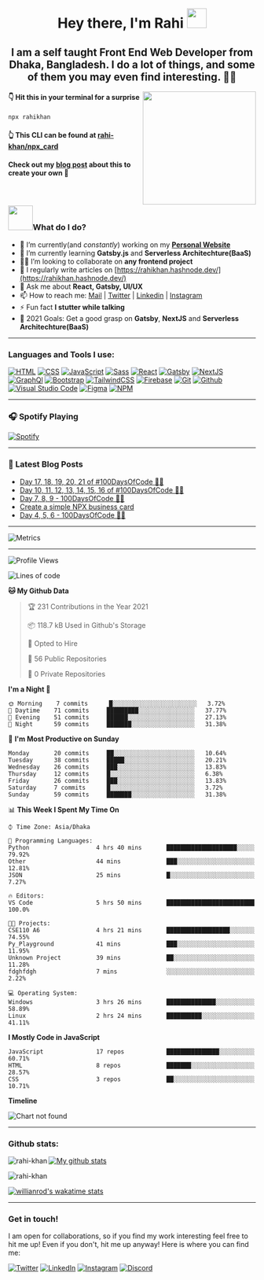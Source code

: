 <h1 align="center"> Hey there, I'm Rahi <img src="https://media.giphy.com/media/hvRJCLFzcasrR4ia7z/giphy.gif" width="40px"> </h1>

<h2 align="center"> I am a self taught <strong>Front End Web Developer</strong> from Dhaka, Bangladesh. I do a lot of things, and some of them you may even find interesting. 👨‍💻</h2>
<img align='right' src="https://media.giphy.com/media/M9gbBd9nbDrOTu1Mqx/giphy.gif" width="230">

#### 👇 Hit this in your terminal for a surprise

```bash
npx rahikhan
```
#### 👆 This CLI can be found at [rahi-khan/npx_card](https://github.com/rahi-khan/npx_card)
#### Check out my [blog post](https://rahikhan.hashnode.dev/create-a-simple-npx-business-card) about this to create your own 🤟

<br />

### <img src="https://camo.githubusercontent.com/be37cdc8f930300096c506ad4574eaae977c48fbb2705cfcb92f4eeab8282c7a/68747470733a2f2f6d656469612e67697068792e636f6d2f6d656469612f56674344417a634b767352364f4d307557672f67697068792e676966" width="50">What do I do?

-  🔭 I’m currently(and _constantly_) working on my [**Personal Website**](https://rahikhan.gtsb.io/)
-  🌱 I’m currently learning **Gatsby.js** and **Serverless Architechture(BaaS)**
-  👊🏼 I’m looking to collaborate on **any frontend project**
-  📝 I regularly write articles on [https://rahikhan.hashnode.dev/](https://rahikhan.hashnode.dev/)
-  💬 Ask me about **React, Gatsby, UI/UX**
-  📫 How to reach me: <a href="mailto:rahikhan360@gmail.com">Mail</a> | [Twitter](https://twitter.com/rahikhan_dev) | [Linkedin](https://www.linkedin.com/in/rahikhan/) | [Instagram](https://www.instagram.com/_rahikhan_)
-  ⚡ Fun fact **I stutter while talking**
-  🥅 2021 Goals: Get a good grasp on **Gatsby**, **NextJS** and **Serverless Architechture(BaaS)**

---

### Languages and Tools I use:

<p>

[<img alt="HTML" src="https://img.shields.io/badge/HTML-E34F26?logo=html5&logoColor=white&style=for-the-badge" />][html]
[<img alt="CSS" src="https://img.shields.io/badge/CSS-1572B6?logo=css3&logoColor=white&style=for-the-badge" />][css]
[<img alt="JavaScript" src="https://img.shields.io/badge/JavaScript-F7DF1E?logo=javascript&logoColor=white&style=for-the-badge" />][javascript]
[<img alt="Sass" src="https://img.shields.io/badge/Sass-CC6699?logo=sass&logoColor=white&style=for-the-badge" />][sass]
[<img alt="React" src="https://img.shields.io/badge/React-61DAFB?logo=react&logoColor=white&style=for-the-badge" />][react]
[<img alt="Gatsby" src="https://img.shields.io/badge/Gatsby-663399?logo=gatsby&logoColor=white&style=for-the-badge" />][gatsby]
[<img alt="NextJS" src="https://img.shields.io/badge/Next.js-000000?logo=next.js&logoColor=white&style=for-the-badge" />][nextjs]
[<img alt="GraphQl" src="https://img.shields.io/badge/GraphQL-E10098?logo=graphql&logoColor=white&style=for-the-badge" />][graphql]
[<img alt="Bootstrap" src="https://img.shields.io/badge/Bootstrap-7952B3?logo=bootstrap&logoColor=white&style=for-the-badge" />][bootstrap]
[<img alt="TailwindCSS" src="https://img.shields.io/badge/Tailwind%20CSS-38B2AC?logo=tailwind-css&logoColor=white&style=for-the-badge" />][tailwind]
[<img alt="Firebase" src="https://img.shields.io/badge/Firebase-FFCA28?logo=firebase&logoColor=white&style=for-the-badge" />][firebase]
[<img alt="Git" src="https://img.shields.io/badge/Git-F05032?logo=git&logoColor=white&style=for-the-badge" />][git]
[<img alt="Github" src="https://img.shields.io/badge/Github-181717?logo=github&logoColor=white&style=for-the-badge" />][github]
[<img alt="Visual Studio Code" src="https://img.shields.io/badge/Visual Studio Code-007ACC?logo=visual-studio-code&logoColor=white&style=for-the-badge" />][visual studio code]
[<img alt="Figma" src="https://img.shields.io/badge/Figma-F24E1E?logo=figma&logoColor=white&style=for-the-badge" />][figma]
[<img alt="NPM" src="https://img.shields.io/badge/NPM-CB3837?logo=npm&logoColor=white&style=for-the-badge" />][npm]

</p>

---

### 🎧 Spotify Playing 

[![Spotify](https://novatorem69.vercel.app/api/spotify)](https://open.spotify.com/user/31k55taoamks4lwa3sryv5sh6n4y)

---

### 📕 Latest Blog Posts

<!-- BLOG-POST-LIST:START -->
- [Day 17, 18, 19, 20, 21 of #100DaysOfCode 🤖🦾](https://rahikhan.hashnode.dev/day-17-18-19-20-21-of-100daysofcode)
- [Day 10, 11, 12, 13, 14, 15, 16 of #100DaysOfCode 🤖🦾](https://rahikhan.hashnode.dev/day-10-11-12-13-14-15-16-of-100daysofcode)
- [Day 7, 8, 9 - 100DaysOfCode 🤖🦾](https://rahikhan.hashnode.dev/day-7-8-9-100daysofcode)
- [Create a simple NPX business card](https://rahikhan.hashnode.dev/create-a-simple-npx-business-card)
- [Day 4, 5, 6 - 100DaysOfCode 🤖🦾](https://rahikhan.hashnode.dev/day-4-5-6-100daysofcode)
<!-- BLOG-POST-LIST:END -->

---

![Metrics](https://github.com/rahi-khan/rahi-khan/blob/master/github-metrics.svg)

---

<!--START_SECTION:waka-->
![Profile Views](http://img.shields.io/badge/Profile%20Views-1-blue)

![Lines of code](https://img.shields.io/badge/From%20Hello%20World%20I%27ve%20Written-476942%20lines%20of%20code-blue)

**🐱 My Github Data** 

> 🏆 231 Contributions in the Year 2021
 > 
> 📦 118.7 kB Used in Github's Storage 
 > 
> 💼 Opted to Hire
 > 
> 📜 56 Public Repositories 
 > 
> 🔑 0 Private Repositories  
 > 
**I'm a Night 🦉** 

```text
🌞 Morning    7 commits      █░░░░░░░░░░░░░░░░░░░░░░░░   3.72% 
🌆 Daytime    71 commits     █████████░░░░░░░░░░░░░░░░   37.77% 
🌃 Evening    51 commits     ██████░░░░░░░░░░░░░░░░░░░   27.13% 
🌙 Night      59 commits     ███████░░░░░░░░░░░░░░░░░░   31.38%

```
📅 **I'm Most Productive on Sunday** 

```text
Monday       20 commits     ██░░░░░░░░░░░░░░░░░░░░░░░   10.64% 
Tuesday      38 commits     █████░░░░░░░░░░░░░░░░░░░░   20.21% 
Wednesday    26 commits     ███░░░░░░░░░░░░░░░░░░░░░░   13.83% 
Thursday     12 commits     █░░░░░░░░░░░░░░░░░░░░░░░░   6.38% 
Friday       26 commits     ███░░░░░░░░░░░░░░░░░░░░░░   13.83% 
Saturday     7 commits      █░░░░░░░░░░░░░░░░░░░░░░░░   3.72% 
Sunday       59 commits     ███████░░░░░░░░░░░░░░░░░░   31.38%

```


📊 **This Week I Spent My Time On** 

```text
⌚︎ Time Zone: Asia/Dhaka

💬 Programming Languages: 
Python                   4 hrs 40 mins       ████████████████████░░░░░   79.92% 
Other                    44 mins             ███░░░░░░░░░░░░░░░░░░░░░░   12.81% 
JSON                     25 mins             █░░░░░░░░░░░░░░░░░░░░░░░░   7.27%

🔥 Editors: 
VS Code                  5 hrs 50 mins       █████████████████████████   100.0%

🐱‍💻 Projects: 
CSE110 A6                4 hrs 21 mins       ██████████████████░░░░░░░   74.55% 
Py_Playground            41 mins             ███░░░░░░░░░░░░░░░░░░░░░░   11.95% 
Unknown Project          39 mins             ██░░░░░░░░░░░░░░░░░░░░░░░   11.28% 
fdghfdgh                 7 mins              ░░░░░░░░░░░░░░░░░░░░░░░░░   2.22%

💻 Operating System: 
Windows                  3 hrs 26 mins       ██████████████░░░░░░░░░░░   58.89% 
Linux                    2 hrs 24 mins       ██████████░░░░░░░░░░░░░░░   41.11%

```

**I Mostly Code in JavaScript** 

```text
JavaScript               17 repos            ███████████████░░░░░░░░░░   60.71% 
HTML                     8 repos             ███████░░░░░░░░░░░░░░░░░░   28.57% 
CSS                      3 repos             ██░░░░░░░░░░░░░░░░░░░░░░░   10.71%

```


**Timeline**

![Chart not found](https://raw.githubusercontent.com/rahi-khan/rahi-khan/master/charts/bar_graph.png) 


<!--END_SECTION:waka-->

---

### Github stats:

<p><img align="left" src="https://github-readme-stats.vercel.app/api/top-langs?username=rahi-khan&show_icons=true&locale=en&layout=compact&theme=radical" alt="rahi-khan" /></p>  

[![My github stats](https://github-readme-stats.vercel.app/api?username=rahi-khan&theme=radical)](https://github.com/anuraghazra/github-readme-stats)

<p><img align="center" src="https://github-readme-streak-stats.herokuapp.com/?user=rahi-khan&theme=radical" alt="rahi-khan" /></p>

[![willianrod's wakatime stats](https://github-readme-stats.vercel.app/api/wakatime?username=rahikhan&theme=radical)](https://github.com/anuraghazra/github-readme-stats)

---

### Get in touch!

I am open for collaborations, so if you find my work interesting feel free to hit me up! Even if you don't, hit me up anyway! Here is where you can find me:

[<img alt="Twitter" src="https://img.shields.io/badge/Twitter-1A91DA?logo=twitter&logoColor=white&style=for-the-badge" />][twitter]
[<img alt="LinkedIn" src="https://img.shields.io/badge/LinkedIn-0077B5?logo=linkedin&logoColor=white&style=for-the-badge" />][linkedin]
[<img alt="Instagram" src="https://img.shields.io/badge/Instagram-E4405F?logo=instagram&logoColor=white&style=for-the-badge" />][instagram]
[<img alt="Discord" src="https://img.shields.io/badge/Discord-7289DA?logo=discord&logoColor=white&style=for-the-badge" />][discord]

[discord]: https://discord.com/users/316244785621106691
[instagram]: https://www.instagram.com/_rahikhan_
[twitter]: https://twitter.com/rahikhan_dev
[linkedin]: https://www.linkedin.com/in/rahikhan
[react]: https://reactjs.org
[gatsby]: https://www.gatsbyjs.com
[nextjs]: https://nextjs.org
[javascript]: https://developer.mozilla.org/en-US/docs/Web/JavaScript
[html]: https://developer.mozilla.org/en-US/docs/Web/HTML
[bootstrap]: https://getbootstrap.com/
[tailwind]: https://tailwindcss.com/
[css]: https://developer.mozilla.org/en-US/docs/Web/CSS
[sass]: https://sass-lang.com
[graphql]: https://graphql.org
[firebase]: https://firebase.google.com
[git]: https://git-scm.com
[github]: https://github.com
[visual studio code]: https://code.visualstudio.com
[npm]: https://www.npmjs.com
[figma]: https://www.figma.com/
